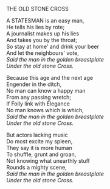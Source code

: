 THE OLD STONE CROSS  
  
A STATESMAN is an easy man,  
He tells his lies by rote;  
A journalist makes up his lies  
And takes you by the throat;  
So stay at home' and drink your beer  
And let the neighbours' vote,  
*Said the man in the golden breastplate  
Under the old stone Cross.*  
  
Because this age and the next age  
Engender in the ditch,  
No man can know a happy man  
From any passing wretch;  
If Folly link with Elegance  
No man knows which is which,  
*Said the man in the golden breastplate  
Under the old stone Cross.*  
  
But actors lacking music  
Do most excite my spleen,  
They say it is more human  
To shuffle, grunt and groan,  
Not knowing what unearthly stuff  
Rounds a mighty scene,  
*Said the man in the golden breastplate  
Under the old stone Cross.*  
